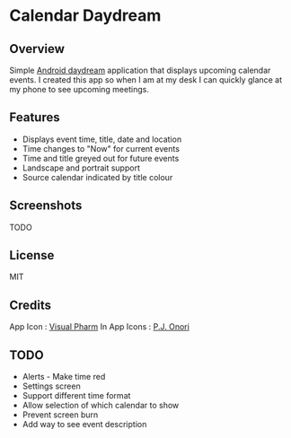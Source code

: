 # Calendar Daydream

## Overview

Simple [Android daydream](http://developer.android.com/about/versions/android-4.2.html#Daydream) application that displays upcoming calendar events.  I created this app so when I am at my desk I can quickly glance at my phone to see upcoming meetings.

## Features

 * Displays event time, title, date and location
 * Time changes to "Now" for current events
 * Time and title greyed out for future events
 * Landscape and portrait support
 * Source calendar indicated by title colour

## Screenshots

TODO

## License

MIT

## Credits

App Icon : [Visual Pharm](http://www.visualpharm.com/)
In App Icons : [P.J. Onori](http://somerandomdude.com/work/open-iconic/)

## TODO

 * Alerts - Make time red
 * Settings screen
 * Support different time format
 * Allow selection of which calendar to show
 * Prevent screen burn
 * Add way to see event description
